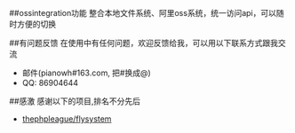 
##ossintegration功能
整合本地文件系统、阿里oss系统，统一访问api，可以随时方便的切换


##有问题反馈
在使用中有任何问题，欢迎反馈给我，可以用以下联系方式跟我交流

* 邮件(pianowh#163.com, 把#换成@)
* QQ: 86904644


##感激
感谢以下的项目,排名不分先后

* [thephpleague/flysystem](https://github.com/thephpleague/flysystem) 
